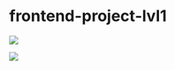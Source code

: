 # frontend-project-lvl1

<a href="https://codeclimate.com/github/codeclimate/codeclimate/maintainability"><img src="https://api.codeclimate.com/v1/badges/a99a88d28ad37a79dbf6/maintainability" /></a>

<a href="https://github.com/shurikdurik/frontend-project-lvl1/workflows/Super-Linter/badge.svg"><img src="https://api.github.com/shurikdurik/frontend-project-lvl1/workflows/Super-Linter/badge.svg" /></a>

